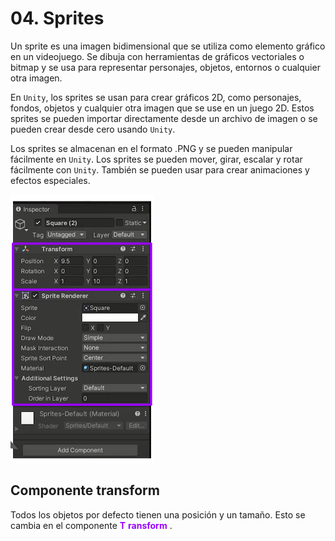 # 04. Sprites

Un sprite es una imagen bidimensional que se utiliza como elemento gráfico en un videojuego. Se dibuja con herramientas de gráficos vectoriales o bitmap y se usa para representar personajes, objetos, entornos o cualquier otra imagen.

En ``Unity``, los sprites se usan para crear gráficos 2D, como personajes, fondos, objetos y cualquier otra imagen que se use en un juego 2D. Estos sprites se pueden importar directamente desde un archivo de imagen o se pueden crear desde cero usando ``Unity``.

Los sprites se almacenan en el formato .PNG y se pueden manipular fácilmente en ``Unity``. Los sprites se pueden mover, girar, escalar y rotar fácilmente con ``Unity``. También se pueden usar para crear animaciones y efectos especiales.

![](img/2023-02-07-15-58-21.png)

## Componente transform

Todos los objetos por defecto tienen una posición y un tamaño\. Esto se cambia en el componente  <span style="color:#9900FF"> __T__ </span>  <span style="color:#9900FF"> __ransform__ </span> \.
